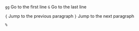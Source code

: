`gg`    Go to the first line
`G`     Go to the last line

`{`    Jump to the previous paragraph
`}`    Jump to the next paragraph

`%` 
